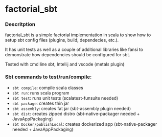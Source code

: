 # factorial_sbt

### Descritption
factorial_sbt is a simple factorial implementation in scala to show how to setup sbt config files (plugins, build, dependecies, etc.).<br>

It has unit tests as well as a couple of additional libraries like fansi to demonstrate how dependencies should be configured for sbt.<br>

Tested with cmd line sbt, Intellij and vscode (metals plugin)

### Sbt commands to test/run/compile:
* `sbt compile`: compile scala classes
* `sbt run`: runs scala program
* `sbt test`: runs unit tests (scalatest-funsuite needed)
* `sbt package`: creates thin jar
* `sbt assembly`: creates fat jar (sbt-assembly plugin needed)
* `sbt dist`: creates zipped distro (sbt-native-packager needed + JavaAppPackaging)
* `sbt Docker/publishLocal`: creates dockerized app (sbt-native-packager needed + JavaAppPackaging)